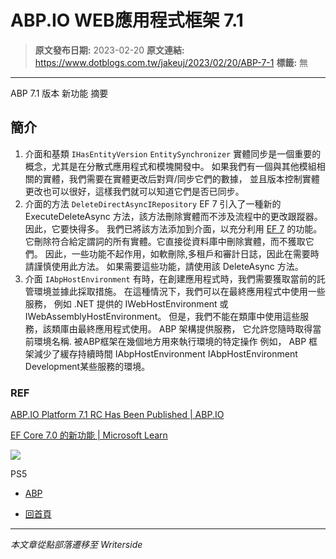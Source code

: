 # ABP.IO WEB應用程式框架 7.1

> **原文發布日期:** 2023-02-20
> **原文連結:** https://www.dotblogs.com.tw/jakeuj/2023/02/20/ABP-7-1
> **標籤:** 無

---

ABP 7.1 版本 新功能 摘要

## 簡介

1. 介面和基類 `IHasEntityVersion` `EntitySynchronizer`
   實體同步是一個重要的概念，尤其是在分散式應用程式和模塊開發中。
   如果我們有一個與其他模組相關的實體，我們需要在實體更改后對齊/同步它們的數據，
   並且版本控制實體更改也可以很好，這樣我們就可以知道它們是否已同步。
2. 介面的方法 `DeleteDirectAsyncIRepository`
   EF 7 引入了一種新的 ExecuteDeleteAsync 方法，該方法刪除實體而不涉及流程中的更改跟蹤器。
   因此，它要快得多。 我們已將該方法添加到介面，以充分利用 [EF 7](https://learn.microsoft.com/en-us/ef/core/what-is-new/ef-core-7.0/whatsnew#executeupdate-and-executedelete-bulk-updates) 的功能。
   它刪除符合給定謂詞的所有實體。它直接從資料庫中刪除實體，而不獲取它們。
   因此，一些功能不起作用，如軟刪除,多租戶和審計日誌，因此在需要時請謹慎使用此方法。
   如果需要這些功能，請使用該 DeleteAsync 方法。
3. 介面 `IAbpHostEnvironment`
   有時，在創建應用程式時，我們需要獲取當前的託管環境並據此採取措施。
   在這種情況下，我們可以在最終應用程式中使用一些服務，
   例如 .NET 提供的 IWebHostEnvironment 或 IWebAssemblyHostEnvironment。
   但是，我們不能在類庫中使用這些服務，該類庫由最終應用程式使用。
   ABP 架構提供服務， 它允許您隨時取得當前環境名稱. 被ABP框架在幾個地方用來執行環境的特定操作
   例如， ABP 框架減少了緩存持續時間 IAbpHostEnvironment IAbpHostEnvironment Development某些服務的環境。

### REF

[ABP.IO Platform 7.1 RC Has Been Published | ABP.IO](https://blog.abp.io/abp/ABP.IO-Platform-7.1-RC-Has-Been-Published)

[EF Core 7.0 的新功能 | Microsoft Learn](https://learn.microsoft.com/zh-tw/ef/core/what-is-new/ef-core-7.0/whatsnew#executeupdate-and-executedelete-bulk-updates)

![](https://card.psnprofiles.com/1/jakeuj.png)

PS5

* [ABP](/jakeuj/Tags?qq=ABP)

* [回首頁](/jakeuj)

---

*本文章從點部落遷移至 Writerside*
